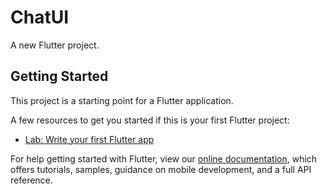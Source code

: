 # ChatUI

A new Flutter project.

## Getting Started

This project is a starting point for a Flutter application.

A few resources to get you started if this is your first Flutter project:

- [Lab: Write your first Flutter app](https://flutter.dev/docs/get-started/codelab)


For help getting started with Flutter, view our
[online documentation](https://flutter.dev/docs), which offers tutorials,
samples, guidance on mobile development, and a full API reference.
